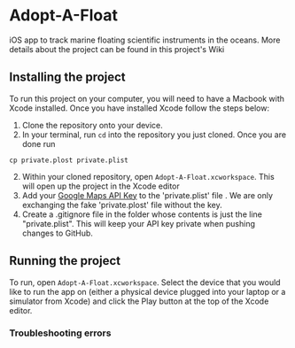 # Adopt-A-Float
iOS app to track marine floating scientific instruments in the oceans. More details about the project can be found in this project's Wiki


## Installing the project
To run this project on your computer, you will need to have a Macbook with Xcode installed. Once you have installed Xcode follow the steps below:
1) Clone the repository onto your device.
2) In your terminal, run `cd` into the repository you just cloned. Once you are done run 
```
cp private.plost private.plist
```
2) Within your cloned repository, open `Adopt-A-Float.xcworkspace`. This will open up the project in the Xcode editor
3) Add your [Google Maps API
Key](https://developers.google.com/maps/documentation/ios-sdk/) to the 'private.plist' file . We are only exchanging the fake 'private.plost' file without the key.
4) Create a .gitignore file in the folder whose contents is just the
line "private.plist". This will keep your API key private when pushing
changes to GitHub.  

## Running the project
To run, open `Adopt-A-Float.xcworkspace`. Select the device that you would like to run the app on (either a physical device plugged into your laptop or a simulator from Xcode) and click the Play button at the top of the Xcode editor.

### Troubleshooting errors

